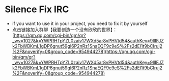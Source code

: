 # Silence Fix IRC
* if you want to use it in your project, you need to fix it by yourself
* 点击链接加入群聊【我要创造一个没有欣欣的世界】：[https://qm.qq.com/cgi-bin/qm/qr?_wv=1027&k=YWPRHTpYZL0zaiv17WXd5ar8vPHVtd54&authKey=9llIFJZk2FbWBKmL1gDP6gnut59gI6P2nRz1SnaEQF9c9eS%2Fs2dEl1t9bCIruj2%2F&noverify=0&group_code=954944278](https://qm.qq.com/cgi-bin/qm/qr?_wv=1027&k=YWPRHTpYZL0zaiv17WXd5ar8vPHVtd54&authKey=9llIFJZk2FbWBKmL1gDP6gnut59gI6P2nRz1SnaEQF9c9eS%2Fs2dEl1t9bCIruj2%2F&noverify=0&group_code=954944278)
